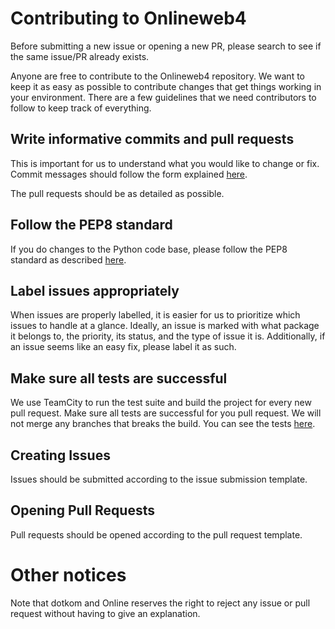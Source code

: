 Contributing to Onlineweb4
==========================

Before submitting a new issue or opening a new PR, please search to see if the same issue/PR already exists.

Anyone are free to contribute to the Onlineweb4 repository. We want to keep it as easy as possible to contribute
changes that get things working in your environment. There are a few guidelines that we need contributors to follow
to keep track of everything.

Write informative commits and pull requests
-------------------------------------------

This is important for us to understand what you would like to change or fix. Commit messages should follow the form explained
[here](https://robots.thoughtbot.com/5-useful-tips-for-a-better-commit-message).

The pull requests should be as detailed as possible.

Follow the PEP8 standard
------------------------

If you do changes to the Python code base, please follow the PEP8 standard as described
[here](https://www.python.org/dev/peps/pep-0008/).

Label issues appropriately
--------------------------

When issues are properly labelled, it is easier for us to prioritize which issues to handle at a glance.
Ideally, an issue is marked with what package it belongs to, the priority, its status, and the type of issue it is.
Additionally, if an issue seems like an easy fix, please label it as such.

Make sure all tests are successful
----------------------------------

We use TeamCity to run the test suite and build the project for every new pull request. Make sure all tests are
successful for you pull request. We will not merge any branches that breaks the build. You can see the tests
[here](https://online.ntnu.no/tc/).


Creating Issues
---------------

Issues should be submitted according to the issue submission template.


Opening Pull Requests
---------------------

Pull requests should be opened according to the pull request template.


Other notices
=============

Note that dotkom and Online reserves the right to reject any issue or pull request without having to give an explanation.
